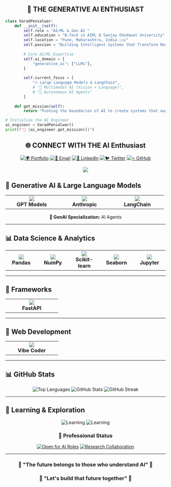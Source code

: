 <div align="center">

## 🎯 **THE GENERATIVE AI ENTHUSIAST**

</div>

```python
class VaradPensalwar:
    def __init__(self):
        self.role = "AI/ML & Gen AI "
        self.education = "B.Tech in AIML @ Sanjay Ghodawat University"
        self.location = "Pune, Maharashtra, India 🇮🇳"
        self.passion = "Building Intelligent Systems that Transform Reality"
        
        # Core AI/ML Expertise
        self.ai_domain = {
            "generative_ai": ["LLMs"],
        }
        
        self.current_focus = [
            "🔥 Large Language Models & LangChain",
            # "🎨 Multimodal AI (Vision + Language)",
            # "🤖 Autonomous AI Agents"
        ]
    
    def get_mission(self):
        return "Pushing the boundaries of AI to create systems that augment human intelligence"

# Initialize the AI Engineer
ai_engineer = VaradPensalwar()
print(f"🚀 {ai_engineer.get_mission()}")
```

<div align="center">

## 🌐 **CONNECT WITH THE AI Enthusiast**

[![🌍 Portfolio](https://img.shields.io/badge/🌍Portfolio-6C63FF?style=for-the-badge&logoColor=white)](https://varadpensalwar.github.io/)
[![📧 Email](https://img.shields.io/badge/📧Email-FF6B6B?style=for-the-badge&logo=gmail&logoColor=white)](mailto:varadpensalwar@gmail.com)
[![💼 LinkedIn](https://img.shields.io/badge/💼LinkedIn-4ECDC4?style=for-the-badge&logo=linkedin&logoColor=white)](https://www.linkedin.com/in/varad-pensalwar/)
[![🐦 Twitter](https://img.shields.io/badge/🐦Twitter-45B7D1?style=for-the-badge&logo=twitter&logoColor=white)](https://x.com/PensalwarVarad)
[![⭐ GitHub](https://img.shields.io/badge/⭐GitHub-96CEB4?style=for-the-badge&logo=github&logoColor=white)](https://github.com/Varadpensalwar)

<img src="https://komarev.com/ghpvc/?username=Varadpensalwar&color=6C63FF&style=for-the-badge&label=AI+Enthusiasts+Visited"/>

</div>




<!-- ---

# 🧠 **AI/ML TECHNOLOGY STACK**

## 🐍 **Core AI/ML Languages**

<div align="center">

| 💻 **Language** | 🎯 **Mastery Level** | 🚀 **AI/ML Applications** |
|:---------------:|:--------------------:|:-------------------------:|
| ![Python](https://img.shields.io/badge/Python-3776AB?style=for-the-badge&logo=python&logoColor=white) | **🔥 EXPERT** ⭐⭐⭐⭐⭐ | Deep Learning • Data Science • MLOps |
| ![SQL](https://img.shields.io/badge/SQL-4479A1?style=for-the-badge&logo=mysql&logoColor=white) | **🗄️ EXPERT** ⭐⭐⭐⭐⭐ | Data Engineering • Analytics |

</div>

--- -->





<!-- ## 🤖 **Deep Learning & Neural Networks** -->
<!-- 
<div align="center">

<table>
<tr>
<td align="center" width="200">
<img src="https://user-images.githubusercontent.com/74038190/212257468-1e9a91f1-b626-4baa-b15d-5c385dfa7ed2.gif" width="80">
<br><strong>🧠 TensorFlow</strong>
<br><img src="https://img.shields.io/badge/TensorFlow-FF6F00?style=flat-square&logo=tensorflow&logoColor=white"/>
</td>
<td align="center" width="200">
<img src="https://user-images.githubusercontent.com/74038190/212257465-7ce8d493-cac5-494e-982a-5a9deb852c4b.gif" width="80">
<br><strong>🔥 PyTorch</strong>
<br><img src="https://img.shields.io/badge/PyTorch-EE4C2C?style=flat-square&logo=pytorch&logoColor=white"/>
</td>
<td align="center" width="200">
<img src="https://user-images.githubusercontent.com/74038190/212257454-16e3712e-945a-4ca2-b238-408ad0bf87e6.gif" width="80">
<br><strong>🚀 JAX</strong>
<br><img src="https://img.shields.io/badge/JAX-FF6B35?style=flat-square&logoColor=white"/>
</td>
</tr>
</table>

**🧠 Neural Architectures:** CNNs • RNNs • Transformers • GANs • VAEs • Diffusion Models

</div>

--- -->

## 🔮 **Generative AI & Large Language Models**

<div align="center">

<table>
<tr>
<td align="center" width="150">
<img src="https://img.shields.io/badge/OpenAI-412991?style=for-the-badge&logo=openai&logoColor=white"/>
<br><strong>GPT Models</strong>
</td>
<td align="center" width="150">
<img src="https://img.shields.io/badge/Anthropic-FFD21E?style=for-the-badge&logo=huggingface&logoColor=black"/>
<br><strong>Anthropic</strong>
</td>
<td align="center" width="150">
<img src="https://img.shields.io/badge/LangChain-1C3C3C?style=for-the-badge&logoColor=white"/>
<br><strong>LangChain</strong>
</td>
<!-- <td align="center" width="150">
<img src="https://img.shields.io/badge/Stable_Diffusion-FF6B6B?style=for-the-badge&logoColor=white"/>
<br><strong>Diffusion Models</strong>
</td> -->
</tr>
</table>

**🔮 GenAI Specialization:**  AI Agents

</div>

---

## 📊 **Data Science & Analytics**

<div align="center">

<table>
<tr>
<td align="center" width="130">
<img src="https://img.shields.io/badge/Pandas-150458?style=for-the-badge&logo=pandas&logoColor=white"/>
<br><strong>Pandas</strong>
</td>
<td align="center" width="130">
<img src="https://img.shields.io/badge/NumPy-013243?style=for-the-badge&logo=numpy&logoColor=white"/>
<br><strong>NumPy</strong>
</td>
<td align="center" width="130">
<img src="https://img.shields.io/badge/Scikit_Learn-F7931E?style=for-the-badge&logo=scikit-learn&logoColor=white"/>
<br><strong>Scikit-learn</strong>
</td>
<td align="center" width="130">
<img src="https://img.shields.io/badge/Jupyter-F37626?style=for-the-badge&logo=jupyter&logoColor=white"/>
<br><strong>Seaborn</strong>
</td>
<td align="center" width="130">
<img src="https://img.shields.io/badge/Jupyter-F37626?style=for-the-badge&logo=jupyter&logoColor=white"/>
<br><strong>Jupyter</strong>
</td>
</tr>
</table>

</div>

---

## 🚀 **Frameworks**

<div align="center">

<table>
<tr>
<!-- <td align="center" width="150">
<img src="https://img.shields.io/badge/MLflow-0194E2?style=for-the-badge&logoColor=white"/>
<br><strong>MLflow</strong>
</td>
<td align="center" width="150">
<img src="https://img.shields.io/badge/Docker-2496ED?style=for-the-badge&logo=docker&logoColor=white"/>
<br><strong>Docker</strong>
</td> -->
<td align="center" width="150">
<img src="https://img.shields.io/badge/FastAPI-009688?style=for-the-badge&logo=fastapi&logoColor=white"/>
<br><strong>FastAPI</strong>
</td>
</tr>
</table>

</div>

---

## 🚀 **Web Development**

<div align="center">

<table>
<tr>
<!-- <td align="center" width="150">
<img src="https://img.shields.io/badge/MLflow-0194E2?style=for-the-badge&logoColor=white"/>
<br><strong>MLflow</strong>
</td>
<td align="center" width="150">
<img src="https://img.shields.io/badge/Docker-2496ED?style=for-the-badge&logo=docker&logoColor=white"/>
<br><strong>Docker</strong>
</td> -->
<td align="center" width="150">
<img src="https://img.shields.io/badge/Vibe Coder-009688?style=for-the-badge&logo=viber&logoColor=white" />
<br><strong>Vibe Coder</strong>
</td>
</tr>
</table>

</div>

---

## 📊 **GitHub Stats**

<div align="center">


<img src="https://github-readme-stats.vercel.app/api/top-langs/?username=Varadpensalwar&layout=compact&theme=radical&hide_border=true&title_color=6C63FF&text_color=FFFFFF&bg_color=0D1117" alt="Top Languages" />


<img src="https://github-readme-stats.vercel.app/api?username=Varadpensalwar&theme=radical&hide_border=true&include_all_commits=true&count_private=true&show_icons=true&title_color=6C63FF&icon_color=FF6B6B&text_color=FFFFFF&bg_color=0D1117" alt="GitHub Stats" />

<img src="https://github-readme-streak-stats-salesp07.vercel.app/?user=Varadpensalwar&theme=tokyonight&hide_border=true" alt="GitHub Streak" />

</div>


---

## 🌱 **Learning & Exploration**

<div align="center">

![Learning](https://img.shields.io/badge/🔥_Mastering-Large_Language_Models-6C63FF?style=for-the-badge&logoColor=white)
![Learning](https://img.shields.io/badge/🚀_Exploring-Agentic_AI_Systems-FF6B6B?style=for-the-badge&logoColor=white)
<!-- ![Learning](https://img.shields.io/badge/🧠_Researching-Multimodal_AI-4ECDC4?style=for-the-badge&logoColor=white) -->

### 💼 **Professional Status**
[![Open for AI Roles](https://img.shields.io/badge/🤖_Status-Open_for_AI%2FML_Opportunities-6C63FF?style=for-the-badge&logoColor=white)](mailto:varadpensalwar@gmail.com)
[![Research Collaboration](https://img.shields.io/badge/🔬_Research-Collaboration_Welcome-FF6B6B?style=for-the-badge&logoColor=white)](https://github.com/Varadpensalwar)

</div>

---

<div align="center">

### 🧠 **"The future belongs to those who understand AI"** 🧠
### 🚀 **"Let's build that future together"** 🚀

</div>
